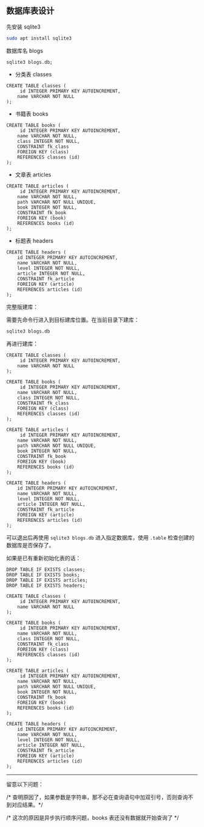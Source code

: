 ##  数据库表设计

先安装 sqlite3

```sh
sudo apt install sqlite3
```

数据库名 blogs

```sqlite
sqlite3 blogs.db;
```

* 分类表 classes

```sqlite
CREATE TABLE classes ( 
     id INTEGER PRIMARY KEY AUTOINCREMENT,
    name VARCHAR NOT NULL
);
```

* 书籍表 books

```sqlite
CREATE TABLE books (
     id INTEGER PRIMARY KEY AUTOINCREMENT,
	name VARCHAR NOT NULL,
	class INTEGER NOT NULL,
	CONSTRAINT fk_class
    FOREIGN KEY (class)  
    REFERENCES classes (id) 
);
```

* 文章表 articles

```sqlite
CREATE TABLE articles (
     id INTEGER PRIMARY KEY AUTOINCREMENT,
	name VARCHAR NOT NULL,
	path VARCHAR NOT NULL UNIQUE,
	book INTEGER NOT NULL,
	CONSTRAINT fk_book
    FOREIGN KEY (book)  
    REFERENCES books (id) 
);
```

* 标题表 headers

```sqlite
CREATE TABLE headers (
    id INTEGER PRIMARY KEY AUTOINCREMENT,
    name VARCHAR NOT NULL,
    level INTEGER NOT NULL,
    article INTEGER NOT NULL,
    CONSTRAINT fk_article
    FOREIGN KEY (article)  
    REFERENCES articles (id) 
);
```



完整版建库：

需要先命令行进入到目标建库位置。在当前目录下建库：

```sh
sqlite3 blogs.db
```

再进行建库：

```sqlite
CREATE TABLE classes ( 
     id INTEGER PRIMARY KEY AUTOINCREMENT,
    name VARCHAR NOT NULL
);

CREATE TABLE books (
     id INTEGER PRIMARY KEY AUTOINCREMENT,
	name VARCHAR NOT NULL,
	class INTEGER NOT NULL,
	CONSTRAINT fk_class
    FOREIGN KEY (class)  
    REFERENCES classes (id) 
);

CREATE TABLE articles (
     id INTEGER PRIMARY KEY AUTOINCREMENT,
	name VARCHAR NOT NULL,
	path VARCHAR NOT NULL UNIQUE,
	book INTEGER NOT NULL,
	CONSTRAINT fk_book
    FOREIGN KEY (book)  
    REFERENCES books (id) 
);

CREATE TABLE headers (
    id INTEGER PRIMARY KEY AUTOINCREMENT,
    name VARCHAR NOT NULL,
    level INTEGER NOT NULL,
    article INTEGER NOT NULL,
    CONSTRAINT fk_article
    FOREIGN KEY (article)  
    REFERENCES articles (id) 
);
```

可以退出后再使用 `sqlite3 blogs.db` 进入指定数据库，使用 `.table` 检查创建的数据库是否保存了。

如果是已有重新初始化表的话：

```sqlite
DROP TABLE IF EXISTS classes;
DROP TABLE IF EXISTS books;
DROP TABLE IF EXISTS articles;
DROP TABLE IF EXISTS headers;

CREATE TABLE classes ( 
     id INTEGER PRIMARY KEY AUTOINCREMENT,
    name VARCHAR NOT NULL
);

CREATE TABLE books (
     id INTEGER PRIMARY KEY AUTOINCREMENT,
	name VARCHAR NOT NULL,
	class INTEGER NOT NULL,
	CONSTRAINT fk_class
    FOREIGN KEY (class)  
    REFERENCES classes (id) 
);

CREATE TABLE articles (
     id INTEGER PRIMARY KEY AUTOINCREMENT,
	name VARCHAR NOT NULL,
	path VARCHAR NOT NULL UNIQUE,
	book INTEGER NOT NULL,
	CONSTRAINT fk_book
    FOREIGN KEY (book)  
    REFERENCES books (id) 
);

CREATE TABLE headers (
    id INTEGER PRIMARY KEY AUTOINCREMENT,
    name VARCHAR NOT NULL,
    level INTEGER NOT NULL,
    article INTEGER NOT NULL,
    CONSTRAINT fk_article
    FOREIGN KEY (article)  
    REFERENCES articles (id) 
);
```

---

留意以下问题：

/* 查明原因了，如果参数是字符串，那不必在查询语句中加双引号，否则查询不到对应结果。*/

/* 这次的原因是异步执行顺序问题，books 表还没有数据就开始查询了 */